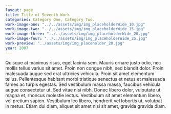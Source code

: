 ```yaml
---
layout: page
title: Title of Seventh Work
categories: Category One, Category Two.
work-image-one: "../../assets/img/img_placeholderWide_10.jpg"
work-image-two: "../../assets/img/img_placeholderWide_15.jpg"
work-image-three: "../../assets/img/img_placeholderWide_20.jpg"
work-image-four: "../../assets/img/img_placeholderWide_25.jpg"
work-preview: "../assets/img/img_placeholder_20.jpg"
year: 2007
---
```


Quisque at maximus risus, eget lacinia sem. Mauris ornare justo odio, nec mollis tellus varius sit amet. Proin non congue nibh, sed blandit dolor. Proin malesuada augue sed erat ultricies vehicula. Proin sit amet elementum tellus. Pellentesque habitant morbi tristique senectus et netus et malesuada fames ac turpis egestas. Sed vestibulum massa massa, faucibus vehicula augue consectetur ut. Sed vitae nisi nibh. Donec libero dolor, vulputate ut magna et, rhoncus molestie lectus. Vestibulum sit amet elementum libero, vel pretium sapien. Vestibulum leo libero, hendrerit vel lobortis ut, volutpat in metus. Etiam dui diam, aliquet sit amet nisi sit amet, gravida gravida diam.
